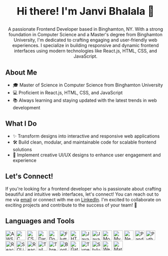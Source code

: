 # <p align="center"><b style="font-size:32px;">Hi there! I'm Janvi Bhalala 👋</b></p>


<p align="center">A passionate Frontend Developer based in Binghamton, NY. With a strong foundation in Computer Science and a Master's degree from Binghamton University, I'm dedicated to crafting engaging and user-friendly web experiences. I specialize in building responsive and dynamic frontend interfaces using modern technologies like React.js, HTML, CSS, and JavaScript.</p>

## About Me

- 🎓 Master of Science in Computer Science from Binghamton University
- 💻 Proficient in React.js, HTML, CSS, and JavaScript
- 📚 Always learning and staying updated with the latest trends in web development

## What I Do

- ✨ Transform designs into interactive and responsive web applications
- 🛠️ Build clean, modular, and maintainable code for scalable frontend solutions
- 🎨 Implement creative UI/UX designs to enhance user engagement and experience

## Let's Connect!

If you're looking for a frontend developer who is passionate about crafting beautiful and intuitive web interfaces, let's connect! You can reach out to me via [email](mailto:Jbhalal1@binghamton.edu) or connect with me on [LinkedIn](https://www.linkedin.com/in/janvibhalala/). I'm excited to collaborate on exciting projects and contribute to the success of your team! 🚀

## Languages and Tools

<img src="https://img.shields.io/badge/-AWS-orange?logo=amazonaws&logoColor=white" alt="AWS" height="30"/> <img src="https://img.shields.io/badge/-C-blue?logo=c&logoColor=white" alt="C" height="30"/> <img src="https://img.shields.io/badge/-CSS3-blue?logo=css3&logoColor=white" alt="CSS3" height="30"/> <img src="https://img.shields.io/badge/-Dart-blue?logo=dart&logoColor=white" alt="Dart" height="30"/> <img src="https://img.shields.io/badge/-Docker-blue?logo=docker&logoColor=white" alt="Docker" height="30"/> <img src="https://img.shields.io/badge/-Flutter-blue?logo=flutter&logoColor=white" alt="Flutter" height="30"/> <img src="https://img.shields.io/badge/-HTML5-orange?logo=html5&logoColor=white" alt="HTML5" height="30"/> <img src="https://img.shields.io/badge/-Java-orange?logo=java&logoColor=white" alt="Java" height="30"/> <img src="https://img.shields.io/badge/-JavaScript-yellow?logo=javascript&logoColor=white" alt="JavaScript" height="30"/> <img src="https://img.shields.io/badge/-MongoDB-green?logo=mongodb&logoColor=white" alt="MongoDB" height="30"/> <img src="https://img.shields.io/badge/-MySQL-green?logo=mysql&logoColor=white" alt="MySQL" height="30"/> <img src="https://img.shields.io/badge/-Next.js-lightgrey?logo=next.js&logoColor=white" alt="Next.js" height="30"/> <img src="https://img.shields.io/badge/-Pandas-lightgrey?logo=pandas&logoColor=white" alt="Pandas" height="30"/> <img src="https://img.shields.io/badge/-Python-blue?logo=python&logoColor=white" alt="Python" height="30"/> <img src="https://img.shields.io/badge/-React-blue?logo=react&logoColor=white" alt="React" height="30"/> <img src="https://img.shields.io/badge/-SQLite-green?logo=sqlite&logoColor=white" alt="SQLite" height="30"/> <img src="https://img.shields.io/badge/-React.js-blue?logo=react&logoColor=white" alt="React.js" height="30"/> <img src="https://img.shields.io/badge/-Tailwind%20CSS-lightblue?logo=tailwind-css&logoColor=white" alt="Tailwind CSS" height="30"/> <img src="https://img.shields.io/badge/-Three.js-lightgrey?logo=three.js&logoColor=white" alt="Three.js" height="30"/> <img src="https://img.shields.io/badge/-Bootstrap-purple?logo=bootstrap&logoColor=white" alt="Bootstrap" height="30"/> <img src="https://img.shields.io/badge/-Gatsby-lightpurple?logo=gatsby&logoColor=white" alt="Gatsby" height="30"/> <img src="https://img.shields.io/badge/-TypeScript-blue?logo=typescript&logoColor=white" alt="TypeScript" height="30"/> <img src="https://img.shields.io/badge/-Stylus-lightgrey?logo=stylus&logoColor=white" alt="Stylus" height="30"/> <img src="https://img.shields.io/badge/-Webpack-lightgrey?logo=webpack&logoColor=white" alt="Webpack" height="30"/> <img src="https://img.shields.io/badge/-Material--UI-blue?logo=material-ui&logoColor=white" alt="Material-UI" height="30"/>


  
<!--
**janvi33/janvi33** is a ✨ _special_ ✨ repository because its `README.md` (this file) appears on your GitHub profile.

Here are some ideas to get you started:

- 🔭 I’m currently working on ...
- 🌱 I’m currently learning ...
- 👯 I’m looking to collaborate on ...
- 🤔 I’m looking for help with ...
- 💬 Ask me about ...
- 📫 How to reach me: ...
- 😄 Pronouns: ...
- ⚡ Fun fact: ...
-->
